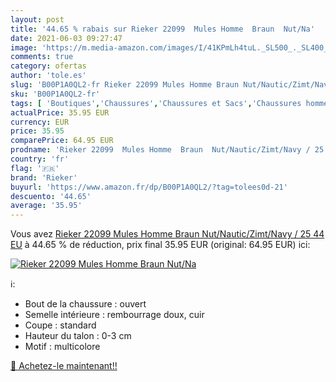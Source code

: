 ```yaml
---
layout: post
title: '44.65 % rabais sur Rieker 22099  Mules Homme  Braun  Nut/Na'
date: 2021-06-03 09:27:47
image: 'https://m.media-amazon.com/images/I/41KPmLh4tuL._SL500_._SL400_.jpg'
comments: true
category: ofertas
author: 'tole.es'
slug: 'B00P1A0QL2-fr Rieker 22099 Mules Homme Braun Nut/Nautic/Zimt/Navy / 25...'
sku: 'B00P1A0QL2-fr'
tags: [ 'Boutiques','Chaussures','Chaussures et Sacs','Chaussures homme','Custom Stores','Mules et sabots homme','rieker', ]
actualPrice: 35.95 EUR
currency: EUR
price: 35.95
comparePrice: 64.95 EUR
prodname: 'Rieker 22099  Mules Homme  Braun  Nut/Nautic/Zimt/Navy / 25   44 EU'
country: 'fr'
flag: '🇫🇷'
brand: 'Rieker'
buyurl: 'https://www.amazon.fr/dp/B00P1A0QL2/?tag=tolees0d-21'
descuento: '44.65'
average: '35.95'
---
```


Vous avez [Rieker 22099  Mules Homme  Braun  Nut/Nautic/Zimt/Navy / 25   44 EU](https://www.amazon.fr/dp/B00P1A0QL2/?tag=tolees0d-21)  à  44.65 % de réduction, prix final  35.95 EUR (original: 64.95 EUR) ici:

[![Rieker 22099  Mules Homme  Braun  Nut/Na](https://m.media-amazon.com/images/I/41KPmLh4tuL._SL500_._SL400_.jpg)](https://www.amazon.fr/dp/B00P1A0QL2/?tag=tolees0d-21)

ℹ️:

- Bout de la chaussure : ouvert
- Semelle intérieure : rembourrage doux, cuir
- Coupe : standard
- Hauteur du talon : 0-3 cm
- Motif : multicolore

[🛒 Achetez-le maintenant!!](https://www.amazon.fr/dp/B00P1A0QL2/?tag=tolees0d-21)
